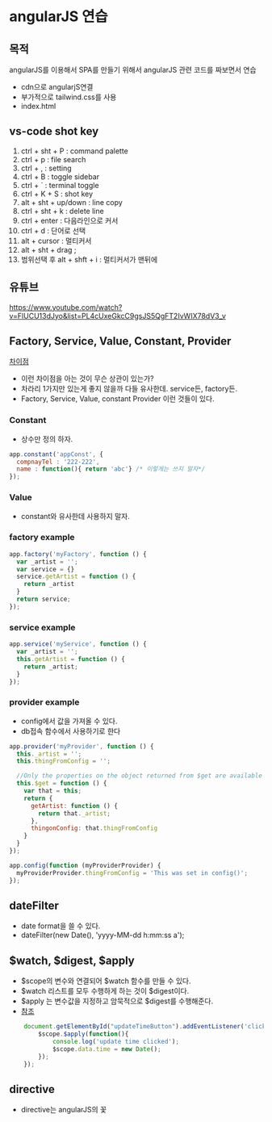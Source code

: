 angularJS 연습
==============

## 목적

angularJS를 이용해서 SPA를 만들기 위해서 angularJS 관련 코드를 짜보면서 연습

- cdn으로 angularjS연결
- 부가적으로 tailwind.css를 사용
- index.html 


## vs-code shot key

1. ctrl + sht + P : command palette
2. ctrl + p  : file search
3. ctrl + ,  : setting 
4. ctrl + B  : toggle sidebar
5. ctrl + `  : terminal toggle
6. ctrl + K + S : shot key
7. alt + sht + up/down : line copy
8. ctrl + sht + k : delete line
9. ctrl + enter : 다음라인으로 커서
10. ctrl + d  : 단어로 선택
11. alt + cursor : 멀티커서
12. alt + sht + drag ;
13. 범위선택 후 alt + shft + i : 멀티커서가 맨뒤에



## 유튜브

https://www.youtube.com/watch?v=FlUCU13dJyo&list=PL4cUxeGkcC9gsJS5QgFT2IvWIX78dV3_v


## Factory, Service, Value, Constant, Provider

[차이점](https://stackoverflow.com/questions/28467793/angular-js-factory-vs-service-vs-provider-by-example)

- 이런 차이점을 아는 것이 무슨 상관이 있는가?
- 차라리 1가지만 있는게 좋지 않을까 다들 유사한데. service든, factory든.
- Factory, Service, Value, constant Provider 이런 것들이 있다.

###  Constant

- 상수만 정의 하자.
```javascript 
app.constant('appConst', {
  compnayTel : '222-222',
  name : function(){ return 'abc'} /* 이렇게는 쓰지 말자*/
});
```

### Value
- constant와 유사한데 사용하지 말자.

### factory example

```javascript
app.factory('myFactory', function () {
  var _artist = '';
  var service = {}
  service.getArtist = function () {
    return _artist
  }
  return service;
});
```

### service example
```javascript
app.service('myService', function () {
  var _artist = '';
  this.getArtist = function () {
    return _artist;
  }
});
```

### provider example

- config에서 값을 가져올 수 있다.
- db접속 함수에서 사용하기로 한다

```javascript
app.provider('myProvider', function () {
  this._artist = '';
  this.thingFromConfig = '';

  //Only the properties on the object returned from $get are available in the controller.
  this.$get = function () {
    var that = this;
    return {
      getArtist: function () {
        return that._artist;
      },
      thingonConfig: that.thingFromConfig
    }
  }
});

app.config(function (myProviderProvider) {
  myProviderProvider.thingFromConfig = 'This was set in config()';
});
```

## dateFilter

- date format을 쓸 수 있다.
- dateFilter(new Date(), 'yyyy-MM-dd h:mm:ss a');

## $watch, $digest, $apply

- $scope의 변수와 연결되어 $watch 함수를 만들 수 있다.
- $watch 리스트를 모두 수행하게 하는 것이 $digest이다.
- $apply 는 변수값을 지정하고 암묵적으로 $digest를 수행해준다.
- [참조](http://tutorials.jenkov.com/angularjs/watch-digest-apply.html)
```javascript
    document.getElementById("updateTimeButton").addEventListener('click', function(){
        $scope.$apply(function(){
            console.log('update time clicked');
            $scope.data.time = new Date();
        });
    });
```

## directive

- directive는 angularJS의 꽃

